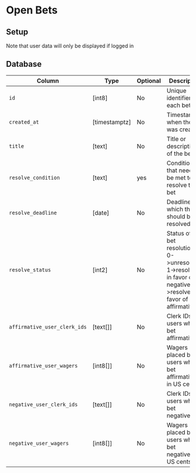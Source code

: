 # Open Bets

## Setup

Note that user data will only be displayed if logged in

## Database

| Column                       | Type          | Optional | Description                                                                                                        |
| ---------------------------- | ------------- | -------- | ------------------------------------------------------------------------------------------------------------------ |
| `id`                         | [int8]        | No       | Unique identifier for each bet                                                                                     |
| `created_at`                 | [timestamptz] | No       | Timestamp when the bet was created                                                                                 |
| `title`                      | [text]        | No       | Title or description of the bet                                                                                    |
| `resolve_condition`          | [text]        | yes      | Condition that needs to be met to resolve the bet                                                                  |
| `resolve_deadline`           | [date]        | No       | Deadline by which the bet should be resolved                                                                       |
| `resolve_status`             | [int2]        | No       | Status of the bet resolution. 0->unresolved, 1->resolved in favor of negative, 2->resolved in favor of affirmative |
| `affirmative_user_clerk_ids` | [text[]]      | No       | Clerk IDs of users who bet affirmatively                                                                           |
| `affirmative_user_wagers`    | [int8[]]      | No       | Wagers placed by users who bet affirmatively, in US cents                                                          |
| `negative_user_clerk_ids`    | [text[]]      | No       | Clerk IDs of users who bet negatively                                                                              |
| `negative_user_wagers`       | [int8[]]      | No       | Wagers placed by users who bet negatively, in US cents                                                             |
